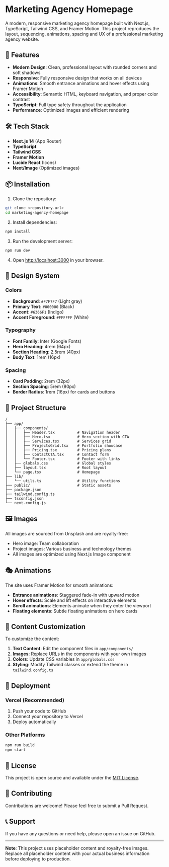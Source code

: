 # Marketing Agency Homepage

A modern, responsive marketing agency homepage built with Next.js, TypeScript, Tailwind CSS, and Framer Motion. This project reproduces the layout, sequencing, animations, spacing and UX of a professional marketing agency website.

## 🚀 Features

- **Modern Design**: Clean, professional layout with rounded corners and soft shadows
- **Responsive**: Fully responsive design that works on all devices
- **Animations**: Smooth entrance animations and hover effects using Framer Motion
- **Accessibility**: Semantic HTML, keyboard navigation, and proper color contrast
- **TypeScript**: Full type safety throughout the application
- **Performance**: Optimized images and efficient rendering

## 🛠️ Tech Stack

- **Next.js 14** (App Router)
- **TypeScript**
- **Tailwind CSS**
- **Framer Motion**
- **Lucide React** (Icons)
- **Next/Image** (Optimized images)

## 📦 Installation

1. Clone the repository:
```bash
git clone <repository-url>
cd marketing-agency-homepage
```

2. Install dependencies:
```bash
npm install
```

3. Run the development server:
```bash
npm run dev
```

4. Open [http://localhost:3000](http://localhost:3000) in your browser.

## 🎨 Design System

### Colors
- **Background**: `#F7F7F7` (Light gray)
- **Primary Text**: `#000000` (Black)
- **Accent**: `#6366F1` (Indigo)
- **Accent Foreground**: `#FFFFFF` (White)

### Typography
- **Font Family**: Inter (Google Fonts)
- **Hero Heading**: 4rem (64px)
- **Section Heading**: 2.5rem (40px)
- **Body Text**: 1rem (16px)

### Spacing
- **Card Padding**: 2rem (32px)
- **Section Spacing**: 5rem (80px)
- **Border Radius**: 1rem (16px) for cards and buttons

## 📁 Project Structure

```
/
├── app/
│   ├── components/
│   │   ├── Header.tsx          # Navigation header
│   │   ├── Hero.tsx            # Hero section with CTA
│   │   ├── Services.tsx        # Services grid
│   │   ├── ProjectsGrid.tsx    # Portfolio showcase
│   │   ├── Pricing.tsx         # Pricing plans
│   │   ├── ContactCTA.tsx      # Contact form
│   │   └── Footer.tsx          # Footer with links
│   ├── globals.css             # Global styles
│   ├── layout.tsx              # Root layout
│   └── page.tsx                # Homepage
├── lib/
│   └── utils.ts                # Utility functions
├── public/                     # Static assets
├── package.json
├── tailwind.config.ts
├── tsconfig.json
└── next.config.js
```

## 🖼️ Images

All images are sourced from Unsplash and are royalty-free:
- Hero image: Team collaboration
- Project images: Various business and technology themes
- All images are optimized using Next.js Image component

## 🎭 Animations

The site uses Framer Motion for smooth animations:
- **Entrance animations**: Staggered fade-in with upward motion
- **Hover effects**: Scale and lift effects on interactive elements
- **Scroll animations**: Elements animate when they enter the viewport
- **Floating elements**: Subtle floating animations on hero cards

## 📝 Content Customization

To customize the content:

1. **Text Content**: Edit the component files in `app/components/`
2. **Images**: Replace URLs in the components with your own images
3. **Colors**: Update CSS variables in `app/globals.css`
4. **Styling**: Modify Tailwind classes or extend the theme in `tailwind.config.ts`

## 🚀 Deployment

### Vercel (Recommended)
1. Push your code to GitHub
2. Connect your repository to Vercel
3. Deploy automatically

### Other Platforms
```bash
npm run build
npm start
```

## 📄 License

This project is open source and available under the [MIT License](LICENSE).

## 🤝 Contributing

Contributions are welcome! Please feel free to submit a Pull Request.

## 📞 Support

If you have any questions or need help, please open an issue on GitHub.

---

**Note**: This project uses placeholder content and royalty-free images. Replace all placeholder content with your actual business information before deploying to production.
